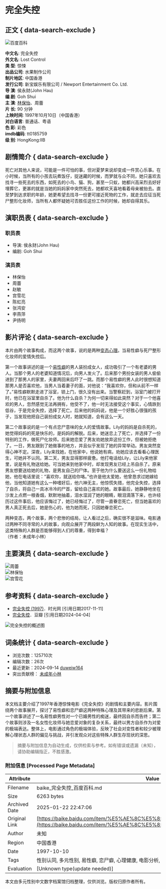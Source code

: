 # 完全失控

## 正文 { data-search-exclude }


![百度百科](https://baikebcs.bdimg.com/baike-react/common/logo-baike.svg)

**中文名**: 完全失控  
**外文名**: Lost Control  
**类    型**: 惊悚  
**出品公司**: 水果制作公司  
**制片地区**: 中国香港  
**发行公司**: 新宝娱乐有限公司 / Newport Entertainment Co. Ltd.  
**导    演**: 侯永财(John Hau)  
**编    剧**: Goh Shui  
**主    演**: [林保怡](https://baike.baidu.com/item/%E6%9E%97%E4%BF%9D%E6%80%A1/298879?fromModule=lemma_inlink)、周蕾  
**片    长**: 90 分钟  
**上映时间**: 1997年10月10日（中国香港）  
**对白语言**: 普通话、粤语  
**色    彩**: 彩色  
**imdb编码**: tt0185759  
**级    别**: HongKong:IIB  

## 剧情简介 { data-search-exclude }

死亡对其他人来说，可能是一件可怕的事，但对夏梦来说却变成一件赏心乐事。在小时候，当所有的小孩去玩煮饭仔，捉迷藏的时候，而梦就与众不同，她只喜欢去找寻一些死去的东西，如死去的小鸟、猫、狗，甚至一只蚁，她都兴高采烈去好好埋葬它，更甚的就是当她的妈妈家中突然死去，她都欢天喜地看着母亲被抬去。直至梦到达求职的年龄，她更希望去找寻一份更可接近死物的工作，就走去应征当死尸整形化妆师，当所有人都怀疑她可否胜任这份工作的时候，她却自得其乐。

## 演职员表 { data-search-exclude }

### 职员表

- 导演: 侯永财(John Hau)  
- 编剧: Goh Shui  

### 演员表

- 林保怡  
- 周蕾  
- 赵敏  
- 宫雪花  
- 陈虹亮  
- 张鸿安  
- 李燕萍  
- 尹扬明  

## 影片评论 { data-search-exclude }

本片由两个故事构成，而这两个故事，说的是两种[变态心理](https://baike.baidu.com/item/%E5%8F%98%E6%80%81%E5%BF%83%E7%90%86/1228268?fromModule=lemma_inlink)。当易性癖与死尸整形化妆师的爱情失控后。

第一个故事讲述的是一个[易性癖](https://baike.baidu.com/item/%E6%98%93%E6%80%A7%E7%99%96/6317282?fromModule=lemma_inlink)的男人装扮成女人，成功吸引了一个有老婆的男人。当那个男人的老婆知道情况后，向男人发火了。后来那个男扮女装的男人偷偷进到了那男人的家里，夫妻两回来后吓了一跳。而那个易性癖的男人此时很想知道那男人是否喜欢他，当男人当着妻子的面，对他说：“我喜欢你，但和从前不一样了。”易性癖默默走进了浴室，锁上门，很久没有出来。当警察赶到，浴室门被打开时，他已在浴室里自杀了。他为什么自杀？为何一切来得如此突然？对于一个他喜欢的男人，忽然感觉无法再拥有，他受不了，他一时无法接受这个事实，心情跌到低谷，于是完全失控，选择了死亡。后来他的妈妈说，他是一个好胜心很强的孩子，当发现他把自己装扮成女人时，她就知道，会有这么一天。

第二个故事说的是一个有点恋尸意味的女人的爱情故事。Lily的妈妈是自杀死的，她觉得妈妈的死是快乐的，是妈妈的解脱。后来，她迷恋上了死亡，并选择了一份特别的工作，做死尸化妆师。后来她恋爱了男友劝她放弃这份工作，但被她拒绝了。一日，男友跟到了她做事的地方，并且似乎发现了她的异常举动。男友突然变得心神不定。深夜，Lily来找她，在他家中，他说她有病，劝她应该去看看心理医生，可她并不认同。第二天，男友显得那样疲惫。他打电话给Lily，让Lily来他家里，说是有礼物送给她。可当她来到他家中时，却发现男友已经上吊自杀了。原来男友想要送给她的礼物，是男友自己的尸体。至于他为什么要送这么一份礼物给她，他在电话里说：“喜欢你，就送给你咯。”也许是他太爱她，他曾恳求过她嫁给他，当他知道她有这么一种嗜好后，他六神无主，他惊慌失措，他完全失控，选择了自杀，将自己一具冰冷冷的尸首，留给自己喜欢的她。故事最后，她静静地坐在沙发上点燃一根香烟，默默地抽着，泪水湿润了她的眼睛，眼泪滴落下来，也许经历过这件事后，他应该悔过了，她已经悔过了，尽管一直眷恋死亡，但当她喜欢的男人真正死去后，她是伤心的，他为她而死，只因她眷恋死亡。

两种变态，两个故事，两个悲惨的结局，让人看过之后，确实很不是滋味。电影通过两种不同寻常的人的故事，向观众展开了两段鲜为人知的故事。在现实生活中，这类特殊的人群是否能够得到人们的尊重，得到幸福？  
（作者：未成年小林）

## 主要演员 { data-search-exclude }

![周蕾](https://bkimg.cdn.bcebos.com/smart/f2deb48f8c5494eebbac06f120f5e0fe98257e4f-bkimg-process,v_1,rw_1,rh_1,maxl_216,pad_1,color_ffffff?x-bce-process=image/format,f_auto)  
![林保怡](https://bkimg.cdn.bcebos.com/smart/c2fdfc039245d688d43fde39f8956a1ed21b0ff48ead-bkimg-process,v_1,rw_1,rh_1,maxl_216,pad_1,color_ffffff?x-bce-process=image/format,f_auto)  
![宫雪花](https://bkimg.cdn.bcebos.com/smart/8b13632762d0f703918f031e79a2463d269758ee6fe2-bkimg-process,v_1,rw_1,rh_1,maxl_216,pad_1,color_ffffff?x-bce-process=image/format,f_auto)  

## 参考资料 { data-search-exclude }

- [完全失控 (1997)](https://reference/5666999/533aYdO6cr3_z3kATPbaxPSiNSfFPomsv7fSU-RzzqIP0XOpRYHzU4187cM28_IpFwTG_8s3OYFM2fimVQ8G8K9ULLE)．时光网 [引用日期2017-11-11]  
- [完全失控](https://reference/5666999/533aYdO6cr3_z3kATKGJz_v3Ni_FN9usv7eHB7RzzqIPmGapB4PqTIE3rtMw6_VmGkXIv5Utc8MXnO2pTlRE7fcSc-g9XQ)．豆瓣 [引用日期2024-04-04]  

![完全失控的概述图](https://bkimg.cdn.bcebos.com/pic/4b90f603738da97739123fa5d209ef198618377a45be?x-bce-process=image/format,f_auto/quality,Q_70/resize,m_lfit,limit_1,w_536)  

## 词条统计 { data-search-exclude }

- 浏览次数：125710次  
- 编辑次数：26次  
- 最近更新：2024-09-14 [duweiw164](https://usercenter/userpage?uk=8leWx7y4UrAHRM_9RoKObw&from=lemma "查看此用户资料")  
- 突出贡献榜： [未成年小林](https://usercenter/userpage?uk=5guSv9YUCBwTSC21PMGqpg&from=lemma "查看此用户资料")  
<!-- tcd_original_link https://baike.baidu.com/item/%E5%AE%8C%E5%85%A8%E5%A4%B1%E6%8E%A7/5666999 -->


## 摘要与附加信息

<!-- tcd_abstract -->
本文档主要介绍了1997年香港惊悚电影《完全失控》的剧情和主要内容。影片围绕两个故事展开，探讨了易性癖和恋尸癖这两种特殊心理及其带来的悲剧后果。第一个故事讲述了一名易性癖男性对一个已婚男性的痴迷，最终因自杀而告终；第二个故事则涉及一名女性化妆师与她恋爱对象的复杂关系，最终以男方自杀作为对爱的极端表达。整体上，电影通过角色的极端体验，反映了社会对变性者和较少被理解心理状态人群的偏见与挑战，并引发观众对这些特殊人群生存现状的深思。
<!-- tcd_abstract_end -->

> 摘要与附加信息为自动生成，仅供检索与参考。如有错误或遗漏（未知），请协助编辑指正，不胜感激。

### 附加信息 [Processed Page Metadata]

| Attribute       | Value                                  |
|-----------------|----------------------------------------|
| Filename        | baike_完全失控_百度百科.md                             |
| Size            | 6263 bytes                           |
| Archived Date   | 2025-01-22 22:47:06                             |
| Original Link   | [https://baike.baidu.com/item/%E5%AE%8C%E5%85%A8%E5%A4%B1%E6%8E%A7/5666999](https://baike.baidu.com/item/%E5%AE%8C%E5%85%A8%E5%A4%B1%E6%8E%A7/5666999)                       |
| Author          | 未知                               |
| Region          | 中国香港                               |
| Date            | 1997-10-10                                 |
| Tags            | 性别认同, 多元性别, 易性癖, 恋尸癖, 心理健康, 电影分析, 社会认可, 死亡, 自杀, 悲剧                                 |
| Evaluation            | [Unknown type(update needed)]                                 |
<!-- tcd_table_end -->

本文由多元性别中文数字档案馆归档整理，仅供浏览。版权归原作者所有。
